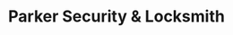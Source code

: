 ---
title: "Parker Security & Locksmith"
url: /fremont/parker-security-and-locksmith/
shop: locksmith
---